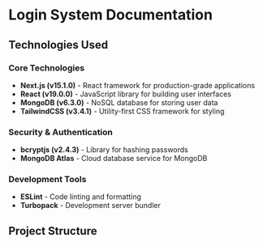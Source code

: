 # Login System Documentation

## Technologies Used

### Core Technologies
- **Next.js (v15.1.0)** - React framework for production-grade applications
- **React (v19.0.0)** - JavaScript library for building user interfaces
- **MongoDB (v6.3.0)** - NoSQL database for storing user data
- **TailwindCSS (v3.4.1)** - Utility-first CSS framework for styling

### Security & Authentication
- **bcryptjs (v2.4.3)** - Library for hashing passwords
- **MongoDB Atlas** - Cloud database service for MongoDB

### Development Tools
- **ESLint** - Code linting and formatting
- **Turbopack** - Development server bundler

## Project Structure 